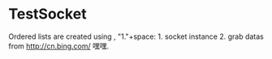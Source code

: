 # TestSocket
Ordered lists are created using , "1."+space:
    1. socket instance
    2. grab datas from  <http://cn.bing.com/>
嘿嘿.
